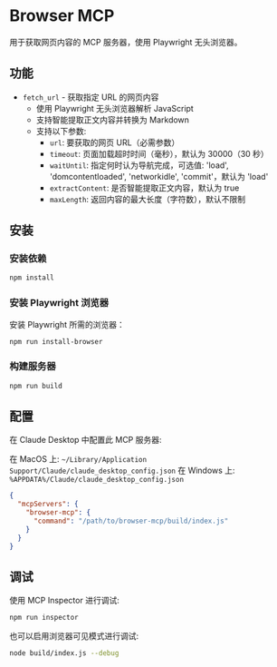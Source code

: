 # Browser MCP

用于获取网页内容的 MCP 服务器，使用 Playwright 无头浏览器。

## 功能

- `fetch_url` - 获取指定 URL 的网页内容
  - 使用 Playwright 无头浏览器解析 JavaScript
  - 支持智能提取正文内容并转换为 Markdown
  - 支持以下参数:
    - `url`: 要获取的网页 URL（必需参数）
    - `timeout`: 页面加载超时时间（毫秒），默认为 30000（30 秒）
    - `waitUntil`: 指定何时认为导航完成，可选值: 'load', 'domcontentloaded', 'networkidle', 'commit'，默认为 'load'
    - `extractContent`: 是否智能提取正文内容，默认为 true
    - `maxLength`: 返回内容的最大长度（字符数），默认不限制

## 安装

### 安装依赖

```bash
npm install
```

### 安装 Playwright 浏览器

安装 Playwright 所需的浏览器：

```bash
npm run install-browser
```

### 构建服务器

```bash
npm run build
```

## 配置

在 Claude Desktop 中配置此 MCP 服务器:

在 MacOS 上: `~/Library/Application Support/Claude/claude_desktop_config.json`
在 Windows 上: `%APPDATA%/Claude/claude_desktop_config.json`

```json
{
  "mcpServers": {
    "browser-mcp": {
      "command": "/path/to/browser-mcp/build/index.js"
    }
  }
}
```

## 调试

使用 MCP Inspector 进行调试:

```bash
npm run inspector
```

也可以启用浏览器可见模式进行调试:

```bash
node build/index.js --debug
```
